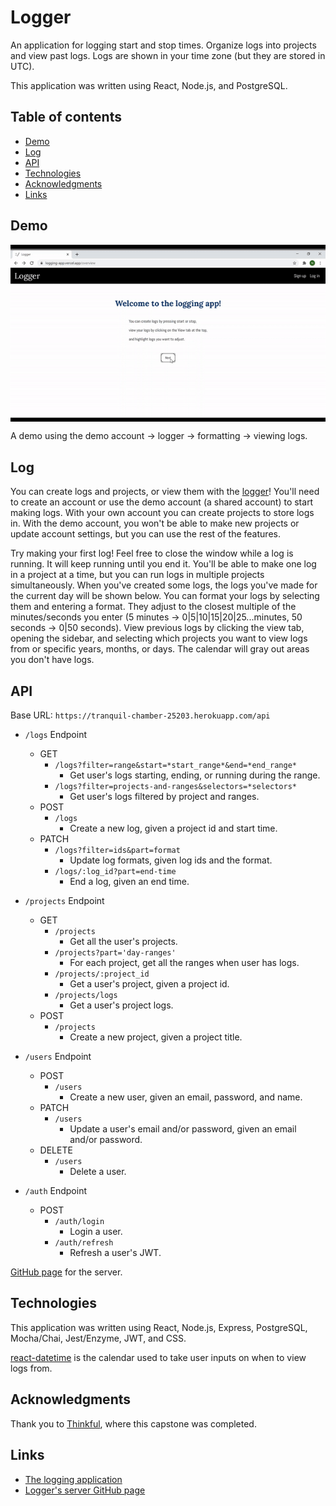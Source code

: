 # Logger

An application for logging start and stop times. Organize logs into projects and view past logs. Logs are shown in your time zone (but they are stored in UTC).

This application was written using React, Node.js, and PostgreSQL.

[site]: https://logging-app.vercel.app/

## Table of contents

- [Demo](#demo)
- [Log](#log)
- [API](#api)
- [Technologies](#technologies)
- [Acknowledgments](#acknowledgments)
- [Links](#links)

## Demo

<img src="./src/assets/images/logger.gif" align="middle" alt="A live demo of using the logging application from creating a project, to logging, formatting, and viewing logs." width="575">

A demo using the demo account → logger → formatting → viewing logs.

## Log

You can create logs and projects, or view them with the [logger][site]! You'll need to create an account or use the demo account (a shared account) to start making logs. With your own account you can create projects to store logs in. With the demo account, you won't be able to make new projects or update account settings, but you can use the rest of the features.

Try making your first log! Feel free to close the window while a log is running. It will keep running until you end it. You'll be able to make one log in a project at a time, but you can run logs in multiple projects simultaneously. When you've created some logs, the logs you've made for the current day will be shown below. You can format your logs by selecting them and entering a format. They adjust to the closest multiple of the minutes/seconds you enter (5 minutes → 0|5|10|15|20|25...minutes, 50 seconds → 0|50 seconds). View previous logs by clicking the view tab, opening the sidebar, and selecting which projects you want to view logs from or specific years, months, or days. The calendar will gray out areas you don't have logs.

## API

Base URL: `https://tranquil-chamber-25203.herokuapp.com/api`

- `/logs` Endpoint 
	- GET
		- `/logs?filter=range&start=*start_range*&end=*end_range*`
			- Get user's logs starting, ending, or running during the range.
		- `/logs?filter=projects-and-ranges&selectors=*selectors*`
			- Get user's logs filtered by project and ranges.
	- POST
		- `/logs`
			- Create a new log, given a project id and start time.
	- PATCH 
		- `/logs?filter=ids&part=format`
			- Update log formats, given log ids and the format.
		- `/logs/:log_id?part=end-time`
			- End a log, given an end time.

- `/projects` Endpoint
	- GET
		- `/projects`
			- Get all the user's projects.
		- `/projects?part='day-ranges'`
			- For each project, get all the ranges when user has logs.
		- `/projects/:project_id`
			- Get a user's project, given a project id.
		- `/projects/logs`
			- Get a user's project logs.
	- POST
		- `/projects`
			- Create a new project, given a project title.
- `/users` Endpoint
	- POST 
		- `/users`
			- Create a new user, given an email, password, and name.
	- PATCH
		- `/users`
			- Update a user's email and/or password, given an email and/or password.
	- DELETE
		- `/users`
			- Delete a user.
- `/auth` Endpoint
	- POST
		- `/auth/login`
			- Login a user.
		- `/auth/refresh`
			- Refresh a user's JWT.

[GitHub page](https://github.com/nickjang/logging-api) for the server.

## Technologies

This application was written using React, Node.js, Express, PostgreSQL, Mocha/Chai, Jest/Enzyme, JWT, and CSS.

[react-datetime](https://www.npmjs.com/package/react-datetime) is the calendar used to take user inputs on when to view logs from.

## Acknowledgments

Thank you to [Thinkful](https://thinkful.com/), where this capstone was completed.

## Links

* [The logging application][site]
* [Logger's server GitHub page](https://github.com/nickjang/logging-api)
